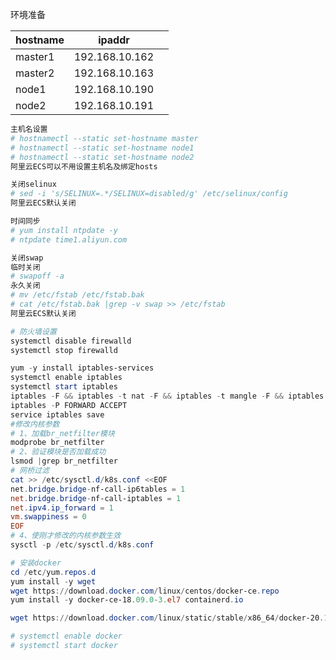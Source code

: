 环境准备

| hostname | ipaddr       |      |
| -------- | ------------ | ---- |
| master1   | 192.168.10.162 |      |
| master2   | 192.168.10.163 |      |
| node1    | 192.168.10.190 |      |
| node2    | 192.168.10.191 |      |

~~~powershell
主机名设置
# hostnamectl --static set-hostname master
# hostnamectl --static set-hostname node1
# hostnamectl --static set-hostname node2
阿里云ECS可以不用设置主机名及绑定hosts

关闭selinux
# sed -i 's/SELINUX=.*/SELINUX=disabled/g' /etc/selinux/config
阿里云ECS默认关闭

时间同步
# yum install ntpdate -y
# ntpdate time1.aliyun.com

关闭swap
临时关闭
# swapoff -a
永久关闭
# mv /etc/fstab /etc/fstab.bak
# cat /etc/fstab.bak |grep -v swap >> /etc/fstab
阿里云ECS默认关闭

# 防火墙设置
systemctl disable firewalld
systemctl stop firewalld

yum -y install iptables-services
systemctl enable iptables
systemctl start iptables
iptables -F && iptables -t nat -F && iptables -t mangle -F && iptables -X
iptables -P FORWARD ACCEPT
service iptables save
#修改内核参数
# 1、加载br_netfilter模块
modprobe br_netfilter
# 2、验证模块是否加载成功
lsmod |grep br_netfilter
# 网桥过滤
cat >> /etc/sysctl.d/k8s.conf <<EOF
net.bridge.bridge-nf-call-ip6tables = 1
net.bridge.bridge-nf-call-iptables = 1
net.ipv4.ip_forward = 1
vm.swappiness = 0
EOF
# 4、使刚才修改的内核参数生效
sysctl -p /etc/sysctl.d/k8s.conf

# 安装docker
cd /etc/yum.repos.d
yum install -y wget
wget https://download.docker.com/linux/centos/docker-ce.repo
yum install -y docker-ce-18.09.0-3.el7 containerd.io

wget https://download.docker.com/linux/static/stable/x86_64/docker-20.10.7.tgz

# systemctl enable docker
# systemctl start docker

~~~

